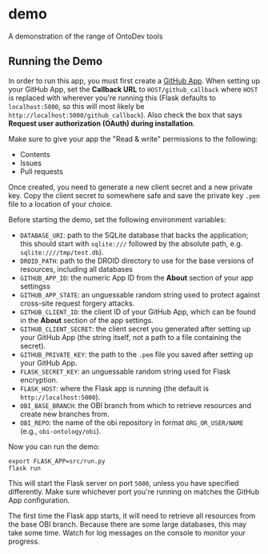 # demo
A demonstration of the range of OntoDev tools

## Running the Demo

In order to run this app, you must first create a [GitHub App](https://docs.github.com/en/developers/apps/about-apps). When setting up your GitHub App, set the **Callback URL** to `HOST/github_callback` where `HOST` is replaced with wherever you're running this (Flask defaults to `localhost:5000`, so this will most likely be `http://localhost:5000/github_callback`). Also check the box that says **Request user authorization (OAuth) during installation**.

Make sure to give your app the "Read & write" permissions to the following:
* Contents
* Issues
* Pull requests

Once created, you need to generate a new client secret and a new private key. Copy the client secret to somewhere safe and save the private key `.pem` file to a location of your choice.

Before starting the demo, set the following environment variables:
* `DATABASE_URI`: path to the SQLite database that backs the application; this should start with `sqlite:///` followed by the absolute path, e.g. `sqlite:////tmp/test.db`).
* `DROID_PATH`: path to the DROID directory to use for the base versions of resources, including all databases
* `GITHUB_APP_ID`: the numeric App ID from the **About** section of your app settingss
* `GITHUB_APP_STATE`: an unguessable random string used to protect against cross-site request forgery attacks.
* `GITHUB_CLIENT_ID`: the client ID of your GitHub App, which can be found in the **About** section of the app settings.
* `GITHUB_CLIENT_SECRET`: the client secret you generated after setting up your GitHub App (the string itself, not a path to a file containing the secret).
* `GITHUB_PRIVATE_KEY`: the path to the `.pem` file you saved after setting up your GitHub App.
* `FLASK_SECRET_KEY`: an unguessable random string used for Flask encryption.
* `FLASK_HOST`: where the Flask app is running (the default is `http://localhost:5000`).
* `OBI_BASE_BRANCH`: the OBI branch from which to retrieve resources and create new branches from.
* `OBI_REPO`: the name of the obi repository in format `ORG_OR_USER/NAME` (e.g., `obi-ontology/obi`).

Now you can run the demo:

```
export FLASK_APP=src/run.py
flask run
```

This will start the Flask server on port `5000`, unless you have specified differently. Make sure whichever port you're running on matches the GitHub App configuration.

The first time the Flask app starts, it will need to retrieve all resources from the base OBI branch. Because there are some large databases, this may take some time. Watch for log messages on the console to monitor your progress.
